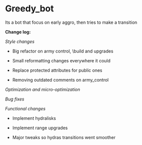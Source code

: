 # Greedy_bot

Its a bot that focus on early aggro, then tries to make a transition

**Change log:**

_Style changes_

- Big refactor on army control, \build and upgrades
 
- Small reformatting changes everywhere it could

- Replace protected attributes for public ones

- Removing outdated comments on army_control

_Optimization and micro-optimization_ 

 _Bug fixes_ 
 
_Functional changes_

- Implement hydralisks 

- Implement range upgrades


- Major tweaks so hydras transitions went smoother 

